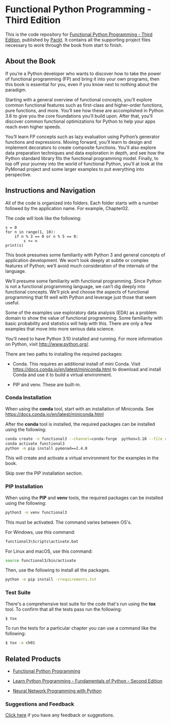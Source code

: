 # Functional Python Programming - Third Edition
This is the code repository for [Functional Python Programming - Third Edition](https://www.packtpub.com/application-development/functional-python-programming-third-edition?utm_source=github&utm_medium=repository&utm_campaign=9781788627061), published by [Packt](https://www.packtpub.com/?utm_source=github). It contains all the supporting project files necessary to work through the book from start to finish.
## About the Book
If you’re a Python developer who wants to discover how to take the power of functional programming (FP) and bring it into your own programs, then this book is essential for you, even if you know next to nothing about the paradigm.

Starting with a general overview of functional concepts, you’ll explore common functional features such as first-class and higher-order functions, pure functions, and more. You’ll see how these are accomplished in Python 3.6 to give you the core foundations you’ll build upon. After that, you’ll discover common functional optimizations for Python to help your apps reach even higher speeds.

You’ll learn FP concepts such as lazy evaluation using Python’s generator functions and expressions. Moving forward, you’ll learn to design and implement decorators to create composite functions. You'll also explore data preparation techniques and data exploration in depth, and see how the Python standard library fits the functional programming model. Finally, to top off your journey into the world of functional Python, you’ll at look at the PyMonad project and some larger examples to put everything into perspective.

## Instructions and Navigation
All of the code is organized into folders. Each folder starts with a number followed by the application name. For example, Chapter02.



The code will look like the following:
```
s = 0 
for n in range(1, 10): 
    if n % 3 == 0 or n % 5 == 0: 
        s += n 
print(s) 
```

This book presumes some familiarity with Python 3 and general concepts of application development. We won’t look deeply at subtle or complex features of Python; we’ll avoid much consideration of the internals of the language.

We’ll presume some familiarity with functional programming. Since Python is not a functional programming language, we can’t dig deeply into functional concepts. We’ll pick and choose the aspects of functional programming that fit well with Python and leverage just those that seem useful.

Some of the examples use exploratory data analysis (EDA) as a problem domain to show the value of functional programming. Some familiarity with basic probability and statistics will help with this. There are only a few examples that move into more serious data science.

You’ll need to have Python 3.10 installed and running. 
For more information on Python, visit http://www.python.org/. 

There are two paths to installing the required packages:

- Conda. This requires an additional install of mini Conda. Visit https://docs.conda.io/en/latest/miniconda.html to download and install Conda and use it to build a virtual environment.

- PIP and venv. These are built-in.

### Conda Installation

When using the **conda** tool, start with an installation of Miniconda.
See https://docs.conda.io/en/latest/miniconda.html

After the **conda** tool is installed,
the required packages can be installed using the following:

```bash
conda create -n functional3 --channel=conda-forge  python=3.10 --file requirements-conda.txt
conda activate functional3
python -m pip install pymonad==2.4.0
```

This will create and activate a virtual environment for the examples in the book.

Skip over the PIP installation section.

### PIP Installation

When using the **PIP**  and **venv** tools, the required packages can be installed using the following:

```bash
python3 -m venv functional3
```

This must be activated. The command varies between OS's.

For Windows, use this command:

```bash
functional3\Scripts\activate.bat
```

For Linux and macOS, use this command:

```bash
source functional3/bin/activate
```

Then, use the following to install all the packages.

```bash
python -m pip install -rrequirements.txt
```

### Test Suite

There's a comprehensive test suite for the code that's run using the **tox** tool.
To confirm that all the tests pass run the following:

```bash
$ tox
```

To run the tests for a particular chapter you can use a command like the following:

```bash
$ tox -e ch01
```


## Related Products
* [Functional Python Programming](https://www.packtpub.com/application-development/functional-python-programming?utm_source=github&utm_medium=repository&utm_campaign=9781784396992)

* [Learn Python Programming - Fundamentals of Python - Second Edition](https://www.packtpub.com/application-development/learn-python-programming-fundamentals-python?utm_source=github&utm_medium=repository&utm_campaign=9781788996662)

* [Neural Network Programming with Python](https://www.packtpub.com/big-data-and-business-intelligence/neural-network-programming-python?utm_source=github&utm_medium=repository&utm_campaign=9781784398217)

### Suggestions and Feedback
[Click here](https://docs.google.com/forms/d/e/1FAIpQLSe5qwunkGf6PUvzPirPDtuy1Du5Rlzew23UBp2S-P3wB-GcwQ/viewform) if you have any feedback or suggestions.
